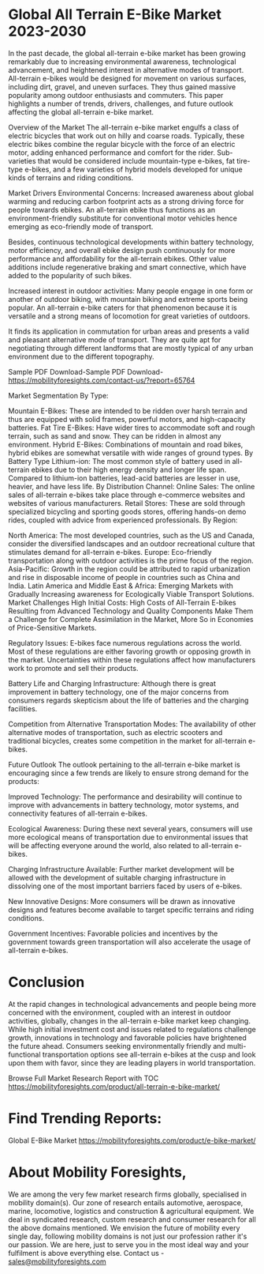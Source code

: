 # Global All Terrain E-Bike Market 2023-2030
In the past decade, the global all-terrain e-bike market has been growing remarkably due to increasing environmental awareness, technological advancement, and heightened interest in alternative modes of transport. All-terrain e-bikes would be designed for movement on various surfaces, including dirt, gravel, and uneven surfaces. They thus gained massive popularity among outdoor enthusiasts and commuters. This paper highlights a number of trends, drivers, challenges, and future outlook affecting the global all-terrain e-bike market.

Overview of the Market
The all-terrain e-bike market engulfs a class of electric bicycles that work out on hilly and coarse roads. Typically, these electric bikes combine the regular bicycle with the force of an electric motor, adding enhanced performance and comfort for the rider. Sub-varieties that would be considered include mountain-type e-bikes, fat tire-type e-bikes, and a few varieties of hybrid models developed for unique kinds of terrains and riding conditions.

Market Drivers
Environmental Concerns: Increased awareness about global warming and reducing carbon footprint acts as a strong driving force for people towards ebikes. An all-terrain ebike thus functions as an environment-friendly substitute for conventional motor vehicles hence emerging as eco-friendly mode of transport.

Besides, continuous technological developments within battery technology, motor efficiency, and overall ebike design push continuously for more performance and affordability for the all-terrain ebikes. Other value additions include regenerative braking and smart connective, which have added to the popularity of such bikes.

Increased interest in outdoor activities: Many people engage in one form or another of outdoor biking, with mountain biking and extreme sports being popular. An all-terrain e-bike caters for that phenomenon because it is versatile and a strong means of locomotion for great varieties of outdoors.

It finds its application in commutation for urban areas and presents a valid and pleasant alternative mode of transport. They are quite apt for negotiating through different landforms that are mostly typical of any urban environment due to the different topography.

Sample PDF Download-Sample PDF Download- https://mobilityforesights.com/contact-us/?report=65764

Market Segmentation
By Type:

Mountain E-Bikes: These are intended to be ridden over harsh terrain and thus are equipped with solid frames, powerful motors, and high-capacity batteries.
Fat Tire E-Bikes: Have wider tires to accommodate soft and rough terrain, such as sand and snow. They can be ridden in almost any environment. Hybrid E-Bikes: Combinations of mountain and road bikes, hybrid ebikes are somewhat versatile with wide ranges of ground types. By Battery Type Lithium-ion: The most common style of battery used in all-terrain ebikes due to their high energy density and longer life span.
Compared to lithium-ion batteries, lead-acid batteries are lesser in use, heavier, and have less life. By Distribution Channel: Online Sales: The online sales of all-terrain e-bikes take place through e-commerce websites and websites of various manufacturers. Retail Stores: These are sold through specialized bicycling and sporting goods stores, offering hands-on demo rides, coupled with advice from experienced professionals. By Region:

North America: The most developed countries, such as the US and Canada, consider the diversified landscapes and an outdoor recreational culture that stimulates demand for all-terrain e-bikes. Europe: Eco-friendly transportation along with outdoor activities is the prime focus of the region. Asia-Pacific: Growth in the region could be attributed to rapid urbanization and rise in disposable income of people in countries such as China and India.
Latin America and Middle East & Africa: Emerging Markets with Gradually Increasing awareness for Ecologically Viable Transport Solutions.
Market Challenges
High Initial Costs: High Costs of All-Terrain E-bikes Resulting from Advanced Technology and Quality Components Make Them a Challenge for Complete Assimilation in the Market, More So in Economies of Price-Sensitive Markets.

Regulatory Issues: E-bikes face numerous regulations across the world. Most of these regulations are either favoring growth or opposing growth in the market. Uncertainties within these regulations affect how manufacturers work to promote and sell their products.

Battery Life and Charging Infrastructure: Although there is great improvement in battery technology, one of the major concerns from consumers regards skepticism about the life of batteries and the charging facilities.

Competition from Alternative Transportation Modes: The availability of other alternative modes of transportation, such as electric scooters and traditional bicycles, creates some competition in the market for all-terrain e-bikes.

Future Outlook
The outlook pertaining to the all-terrain e-bike market is encouraging since a few trends are likely to ensure strong demand for the products:

Improved Technology: The performance and desirability will continue to improve with advancements in battery technology, motor systems, and connectivity features of all-terrain e-bikes.

Ecological Awareness: During these next several years, consumers will use more ecological means of transportation due to environmental issues that will be affecting everyone around the world, also related to all-terrain e-bikes.

Charging Infrastructure Available: Further market development will be allowed with the development of suitable charging infrastructure in dissolving one of the most important barriers faced by users of e-bikes.

New Innovative Designs: More consumers will be drawn as innovative designs and features become available to target specific terrains and riding conditions.

Government Incentives: Favorable policies and incentives by the government towards green transportation will also accelerate the usage of all-terrain e-bikes.

# Conclusion
At the rapid changes in technological advancements and people being more concerned with the environment, coupled with an interest in outdoor activities, globally, changes in the all-terrain e-bike market keep changing. While high initial investment cost and issues related to regulations challenge growth, innovations in technology and favorable policies have brightened the future ahead. Consumers seeking environmentally friendly and multi-functional transportation options see all-terrain e-bikes at the cusp and look upon them with favor, since they are leading players in world transportation.



Browse Full Market Research Report with TOC
https://mobilityforesights.com/product/all-terrain-e-bike-market/




# Find Trending Reports:
Global E-Bike Market https://mobilityforesights.com/product/e-bike-market/

# About Mobility Foresights,
We are among the very few market research firms globally, specialised in mobility domain(s). Our zone of research entails automotive, aerospace, marine, locomotive, logistics and construction & agricultural equipment. We deal in syndicated research, custom research and consumer research for all the above domains mentioned.
We envision the future of mobility every single day, following mobility domains is not just our profession rather it's our passion. We are here, just to serve you in the most ideal way and your fulfilment is above everything else. Contact us -  sales@mobilityforesights.com 





